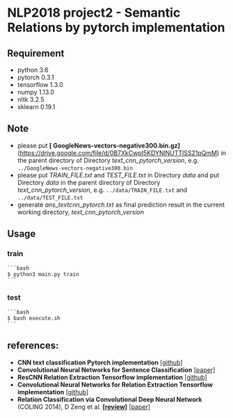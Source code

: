 # NLP2018 project2 - Semantic Relations by pytorch implementation

## Requirement
* python 3.6
* pytorch  0.3.1
* tensorflow 1.3.0
* numpy 1.13.0
* nltk 3.2.5
* sklearn 0.19.1

## Note
* please put **[
GoogleNews-vectors-negative300.bin.gz]** (https://drive.google.com/file/d/0B7XkCwpI5KDYNlNUTTlSS21pQmM) in the parent directory of Directory *text_cnn_pytorch_version*, e.g. `../GoogleNews-vectors-negative300.bin`
* please put *TRAIN_FILE.txt* and *TEST_FILE.txt* in Directory *data* and put Directory *data* in the parent directory of Directory *text_cnn_pytorch_version*, e.g. `../data/TRAIN_FILE.txt` and `../data/TEST_FILE.txt`
* generate *ans_textcnn_pytorch.txt* as final prediction result in the current working directory, *text_cnn_pytorch_version*

## Usage
### train
    ```bash
    $ python3 main.py train
    ```
### test
    ```bash
    $ bash execute.sh
    ```

## references:
* **CNN text classification Pytorch implementation** [[github]](https://github.com/Shawn1993/cnn-text-classification-pytorch)
* **Convolutional Neural Networks for Sentence Classification** [[paper]](https://arxiv.org/abs/1408.5882)
* **ResCNN Relation Extraction Tensorflow implementation** [[github]](https://github.com/darrenyaoyao/ResCNN_RelationExtraction)
* **Convolutional Neural Networks for Relation Extraction Tensorflow implementation** [[github]](https://github.com/roomylee/cnn-relation-extraction)
* **Relation Classification via Convolutional Deep Neural Network** (COLING 2014), D Zeng et al. **[[review]](https://github.com/roomylee/paper-review/blob/master/relation_extraction/Relation_Classification_via_Convolutional_Deep_Neural_Network.md)** [[paper]](http://www.aclweb.org/anthology/C14-1220)



